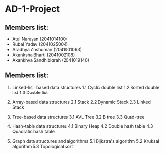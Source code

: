# AD-1-Project

## Members list:

- Atul Narayan (2041014100)
- Rubal Yadav (2041025004)
- Aradhya Anshuman (2041001063)
- Akanksha Bharti (2041002108)
- Akankhya Sandhibigrah (2041019140)

## Members list:

1. Linked-list−based data structures
  1.1 Cyclic double list
  1.2 Sorted double list
  1.3 Double list

2. Array-based data structures
  2.1 Stack
  2.2 Dynamic Stack
  2.3 Linked Stack

3. Tree-based data structures
  3.1 AVL Tree
  3.2 B tree
  3.3 Quad-tree
4. Hash-table data structures
  4.1 Binary Heap
  4.2 Double hash table
  4.3 Quadratic hash table
5. Graph data structures and algorithms
  5.1 Dijkstra's algorithm
  5.2 Kruksal algorithm
  5.3 Topological sort

